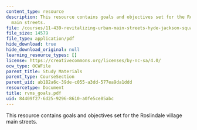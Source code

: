 ```yaml
---
content_type: resource
description: This resource contains goals and objectives set for the Roslindale village
  main streets.
file: /courses/11-439-revitalizing-urban-main-streets-hyde-jackson-square-roslindale-square-boston-spring-2005/84409f276d2592968610a0fe5ce85abc_rvms_goals.pdf
file_size: 14579
file_type: application/pdf
hide_download: true
hide_download_original: null
learning_resource_types: []
license: https://creativecommons.org/licenses/by-nc-sa/4.0/
ocw_type: OCWFile
parent_title: Study Materials
parent_type: CourseSection
parent_uid: ab182a6c-39de-c055-a3dd-577ea9da1ddd
resourcetype: Document
title: rvms_goals.pdf
uid: 84409f27-6d25-9296-8610-a0fe5ce85abc
---
```

This resource contains goals and objectives set for the Roslindale village main streets.